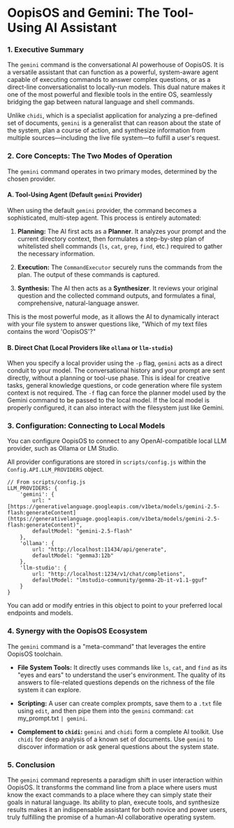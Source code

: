 # OopisOS and Gemini: The Tool-Using AI Assistant

### 1. Executive Summary

The `gemini` command is the conversational AI powerhouse of OopisOS. It is a versatile assistant that can function as a powerful, system-aware agent capable of executing commands to answer complex questions, or as a direct-line conversationalist to locally-run models. This dual nature makes it one of the most powerful and flexible tools in the entire OS, seamlessly bridging the gap between natural language and shell commands.

Unlike `chidi`, which is a specialist application for analyzing a pre-defined set of documents, `gemini` is a generalist that can reason about the state of the system, plan a course of action, and synthesize information from multiple sources—including the live file system—to fulfill a user's request.

### 2. Core Concepts: The Two Modes of Operation

The `gemini` command operates in two primary modes, determined by the chosen provider.

#### **A. Tool-Using Agent (Default `gemini` Provider)**

When using the default `gemini` provider, the command becomes a sophisticated, multi-step agent. This process is entirely automated:

1. **Planning:** The AI first acts as a **Planner**. It analyzes your prompt and the current directory context, then formulates a step-by-step plan of whitelisted shell commands (`ls`, `cat`, `grep`, `find`, etc.) required to gather the necessary information.

2. **Execution:** The `CommandExecutor` securely runs the commands from the plan. The output of these commands is captured.

3. **Synthesis:** The AI then acts as a **Synthesizer**. It reviews your original question and the collected command outputs, and formulates a final, comprehensive, natural-language answer.


This is the most powerful mode, as it allows the AI to dynamically interact with your file system to answer questions like, "Which of my text files contains the word 'OopisOS'?"

#### **B. Direct Chat (Local Providers like `ollama` or `llm-studio`)**

When you specify a local provider using the `-p` flag, `gemini` acts as a direct conduit to your model. The conversational history and your prompt are sent directly, without a planning or tool-use phase. This is ideal for creative tasks, general knowledge questions, or code generation where file system context is not required. The `-f` flag can force the planner model used by the Gemini command to be passed to the local model. If the local model is properly configured, it can also interact with the filesystem just like Gemini.

### 3. Configuration: Connecting to Local Models

You can configure OopisOS to connect to any OpenAI-compatible local LLM provider, such as Ollama or LM Studio.

All provider configurations are stored in `scripts/config.js` within the `Config.API.LLM_PROVIDERS` object.

```
// From scripts/config.js
LLM_PROVIDERS: {
    'gemini': {
        url: "[https://generativelanguage.googleapis.com/v1beta/models/gemini-2.5-flash:generateContent](https://generativelanguage.googleapis.com/v1beta/models/gemini-2.5-flash:generateContent)",
        defaultModel: "gemini-2.5-flash"
    },
    'ollama': {
        url: "http://localhost:11434/api/generate",
        defaultModel: "gemma3:12b"
    },
    'llm-studio': {
        url: "http://localhost:1234/v1/chat/completions",
        defaultModel: "lmstudio-community/gemma-2b-it-v1.1-gguf"
    }
}
```

You can add or modify entries in this object to point to your preferred local endpoints and models.

### 4. Synergy with the OopisOS Ecosystem

The `gemini` command is a "meta-command" that leverages the entire OopisOS toolchain.

- **File System Tools:** It directly uses commands like `ls`, `cat`, and `find` as its "eyes and ears" to understand the user's environment. The quality of its answers to file-related questions depends on the richness of the file system it can explore.

- **Scripting:** A user can create complex prompts, save them to a `.txt` file using `edit`, and then pipe them into the `gemini` command: `cat` my_prompt.txt `| gemini`.

- **Complement to `chidi`:** `gemini` and `chidi` form a complete AI toolkit. Use `chidi` for deep analysis of a known set of documents. Use `gemini` to discover information or ask general questions about the system state.


### 5. Conclusion

The `gemini` command represents a paradigm shift in user interaction within OopisOS. It transforms the command line from a place where users must know the exact commands to a place where they can simply state their goals in natural language. Its ability to plan, execute tools, and synthesize results makes it an indispensable assistant for both novice and power users, truly fulfilling the promise of a human-AI collaborative operating system.
